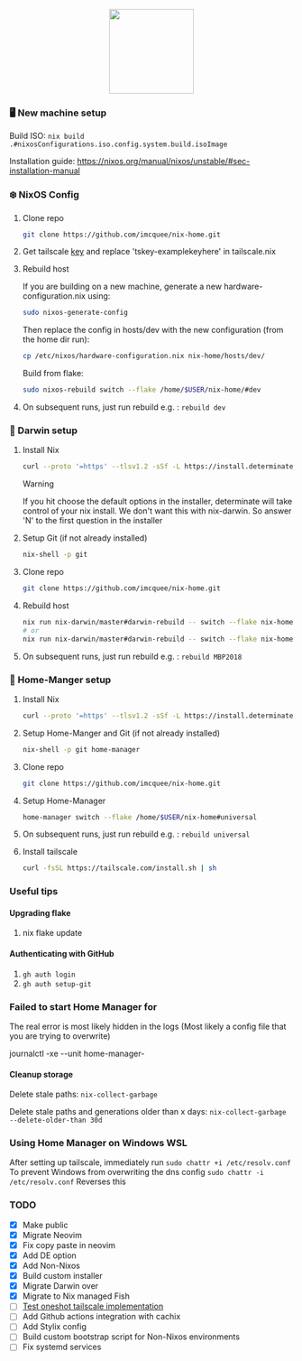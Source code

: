 <p align="center"><img src="https://i.imgur.com/X5zKxvp.png" width=150px></p>

### 🖥️ New machine setup

Build ISO: `nix build .#nixosConfigurations.iso.config.system.build.isoImage`

Installation guide: <https://nixos.org/manual/nixos/unstable/#sec-installation-manual>

### ❄️ NixOS Config

1. Clone repo

    ```bash
    git clone https://github.com/imcquee/nix-home.git
    ```

2. Get tailscale [key](https://login.tailscale.com/admin/settings/keys) and replace 'tskey-examplekeyhere' in tailscale.nix
  
3. Rebuild host

    If you are building on a new machine, generate a new hardware-configuration.nix using:

    ```bash
    sudo nixos-generate-config
    ```

    Then replace the config in hosts/dev with the new configuration (from the home dir run):

    ```bash
    cp /etc/nixos/hardware-configuration.nix nix-home/hosts/dev/
    ```

    Build from flake:

    ```bash
    sudo nixos-rebuild switch --flake /home/$USER/nix-home/#dev
    ```
  
4. On subsequent runs, just run rebuild <hostname> e.g. : `rebuild dev`

### 🍎 Darwin setup

1. Install Nix

    ```bash
    curl --proto '=https' --tlsv1.2 -sSf -L https://install.determinate.systems/nix | sh -s -- install
    ```

    > [!WARNING]  
    > If you hit choose the default options in the installer, determinate will take control of your nix install. We don't want this with nix-darwin. So answer 'N' to the first question in the installer

2. Setup Git (if not already installed)

    ```bash
    nix-shell -p git
    ```

3. Clone repo

    ```bash
    git clone https://github.com/imcquee/nix-home.git
    ```

4. Rebuild host

    ```bash
    nix run nix-darwin/master#darwin-rebuild -- switch --flake nix-home/.#MBP2018
    # or
    nix run nix-darwin/master#darwin-rebuild -- switch --flake nix-home/.#mini
    ```

5. On subsequent runs, just run rebuild <hostname> e.g. : `rebuild MBP2018`

### 🏡 Home-Manger setup

1. Install Nix

    ```bash
    curl --proto '=https' --tlsv1.2 -sSf -L https://install.determinate.systems/nix | sh -s -- install
    ```

2. Setup Home-Manger and Git (if not already installed)

    ```bash
    nix-shell -p git home-manager
    ```

3. Clone repo

    ```bash
    git clone https://github.com/imcquee/nix-home.git
    ```

4. Setup Home-Manager

    ```bash
    home-manager switch --flake /home/$USER/nix-home#universal
    ```

5. On subsequent runs, just run rebuild <hostname> e.g. : `rebuild universal`

6. Install tailscale

    ```bash
    curl -fsSL https://tailscale.com/install.sh | sh
    ```

### Useful tips

#### Upgrading flake

1. nix flake update

#### Authenticating with GitHub

1. `gh auth login`
2. `gh auth setup-git`

### Failed to start Home Manager for <User>

The real error is most likely hidden in the logs (Most likely a config file that you are trying to overwrite)

journalctl -xe --unit home-manager-<user>

#### Cleanup storage

Delete stale paths: `nix-collect-garbage`

Delete stale paths and generations older than x days: `nix-collect-garbage --delete-older-than 30d`

### Using Home Manager on Windows WSL

After setting up tailscale, immediately run
`sudo chattr +i /etc/resolv.conf`
To prevent Windows from overwriting the dns config
`sudo chattr -i /etc/resolv.conf`
Reverses this

### TODO

- [x] Make public
- [x] Migrate Neovim
- [x] Fix copy paste in neovim
- [x] Add DE option
- [x] Add Non-Nixos
- [x] Build custom installer
- [x] Migrate Darwin over
- [x] Migrate to Nix managed Fish
- [ ] [Test oneshot tailscale implementation](https://tailscale.com/kb/1096/nixos-minecraft)
- [ ] Add Github actions integration with cachix
- [ ] Add Stylix config
- [ ] Build custom bootstrap script for Non-Nixos environments
- [ ] Fix systemd services
